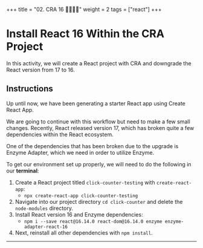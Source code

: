 +++
title = "02. CRA 16 👩‍🎓👨‍🎓"
weight = 2
tags = ["react"] 
+++

# Install React 16 Within the CRA Project

In this activity, we will create a React project with CRA and downgrade the React version from 17 to 16.

## Instructions

Up until now, we have been generating a starter React app using Create React App.

We are going to continue with this workflow but need to make a few small changes. Recently, React released version 17, which has broken quite a few dependencies within the React ecosystem.

One of the dependencies that has been broken due to the upgrade is Enzyme Adapter, which we need in order to utilize Enzyme.

To get our environment set up properly, we will need to do the following in our **terminal**:
  1. Create a React project titled `click-counter-testing` with `create-react-app`:
     * `npx create-react-app click-counter-testing`
  2. Navigate into our project directory `cd click-counter` and delete the `node-modules` directory.
  3. Install React version 16 and Enzyme dependencies:
       * `npm i --save react@16.14.0 react-dom@16.14.0 enzyme enzyme-adapter-react-16`
  4. Next, reinstall all other dependencies with `npm install`.

---
